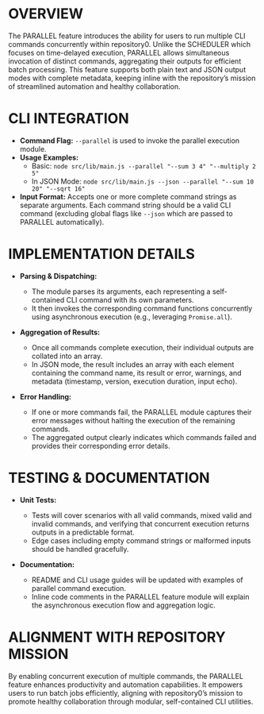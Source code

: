 # OVERVIEW

The PARALLEL feature introduces the ability for users to run multiple CLI commands concurrently within repository0. Unlike the SCHEDULER which focuses on time-delayed execution, PARALLEL allows simultaneous invocation of distinct commands, aggregating their outputs for efficient batch processing. This feature supports both plain text and JSON output modes with complete metadata, keeping inline with the repository’s mission of streamlined automation and healthy collaboration.

# CLI INTEGRATION

- **Command Flag:** `--parallel` is used to invoke the parallel execution module.
- **Usage Examples:**
  - Basic: `node src/lib/main.js --parallel "--sum 3 4" "--multiply 2 5"`
  - In JSON Mode: `node src/lib/main.js --json --parallel "--sum 10 20" "--sqrt 16"`
- **Input Format:** Accepts one or more complete command strings as separate arguments. Each command string should be a valid CLI command (excluding global flags like `--json` which are passed to PARALLEL automatically).

# IMPLEMENTATION DETAILS

- **Parsing & Dispatching:**
  - The module parses its arguments, each representing a self-contained CLI command with its own parameters.
  - It then invokes the corresponding command functions concurrently using asynchronous execution (e.g., leveraging `Promise.all`).

- **Aggregation of Results:**
  - Once all commands complete execution, their individual outputs are collated into an array.
  - In JSON mode, the result includes an array with each element containing the command name, its result or error, warnings, and metadata (timestamp, version, execution duration, input echo).

- **Error Handling:**
  - If one or more commands fail, the PARALLEL module captures their error messages without halting the execution of the remaining commands.
  - The aggregated output clearly indicates which commands failed and provides their corresponding error details.

# TESTING & DOCUMENTATION

- **Unit Tests:**
  - Tests will cover scenarios with all valid commands, mixed valid and invalid commands, and verifying that concurrent execution returns outputs in a predictable format.
  - Edge cases including empty command strings or malformed inputs should be handled gracefully.

- **Documentation:**
  - README and CLI usage guides will be updated with examples of parallel command execution.
  - Inline code comments in the PARALLEL feature module will explain the asynchronous execution flow and aggregation logic.

# ALIGNMENT WITH REPOSITORY MISSION

By enabling concurrent execution of multiple commands, the PARALLEL feature enhances productivity and automation capabilities. It empowers users to run batch jobs efficiently, aligning with repository0’s mission to promote healthy collaboration through modular, self-contained CLI utilities.